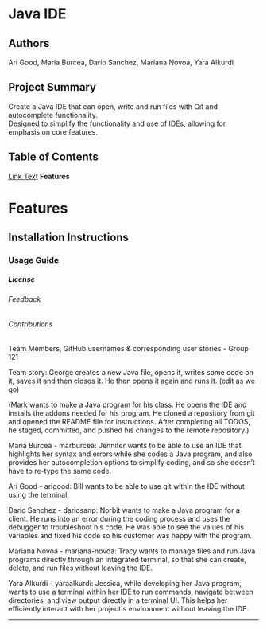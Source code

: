 # Java IDE  

## Authors
Ari Good, Maria Burcea, Dario Sanchez, Mariana Novoa, Yara Alkurdi  

## Project Summary
Create a Java IDE that can open, write and run files with Git and autocomplete functionality.   
Designed to simplify the functionality and use of IDEs, allowing for emphasis on core features.   

## Table of Contents
[Link Text](Features) **Features**




# Features   
## Installation Instructions   
### Usage Guide   
##### License   
###### Feedback    
###### Contributions   

Team Members, GitHub usernames & corresponding user stories - Group 121

Team story:
George creates a new Java file, opens it, writes some code on it, saves it and then closes it. He then opens it again and runs it. 
(edit as we go)

(Mark wants to make a Java program for his class. He opens the IDE and installs the addons needed for his program. 
He cloned a repository from git and opened the README file for instructions. 
After completing all TODOS, he staged, committed, and pushed his changes to the remote repository.)

Maria Burcea - marburcea:
Jennifer wants to be able to use an IDE that highlights her syntax and errors while she codes a Java program, 
and also provides her autocompletion options to simplify coding, and so she doesn’t have to re-type the same code.

Ari Good - arigood:
Bill wants to be able to use git within the IDE without using the terminal. 

Dario Sanchez - dariosanp:
Norbit wants to make a Java program for a client. He runs into an error during the coding process and uses the debugger to troubleshoot his code. He was able to see the values of his variables and
fixed his code so his customer was happy with the program.

Mariana Novoa - mariana-novoa:
Tracy wants to manage files and run Java programs directly through an integrated terminal, so that she can create, delete, and run files without leaving the IDE.

Yara Alkurdi - yaraalkurdi:
Jessica, while developing her Java program, wants to use a terminal within her IDE to run commands, navigate between directories, and view output directly in a terminal UI. This helps her efficiently interact with her project's environment without leaving the IDE.

-------------------------------------------------------------------------------------------------------------------------------------------------------------------------

